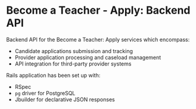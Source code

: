 # Become a Teacher - Apply: Backend API

Backend API for the Become a Teacher: Apply services which encompass:

* Candidate applications submission and tracking
* Provider application processing and caseload management
* API integration for third-party provider systems

Rails application has been set up with:

* RSpec
* `pg` driver for PostgreSQL
* Jbuilder for declarative JSON responses
